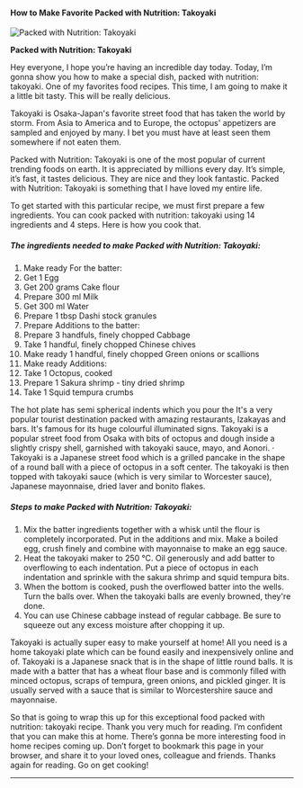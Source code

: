             

#### How to Make Favorite Packed with Nutrition: Takoyaki

![Packed with Nutrition: Takoyaki](https://img-global.cpcdn.com/recipes/6464465338892288/751x532cq70/packed-with-nutrition-takoyaki-recipe-main-photo.jpg)

**Packed with Nutrition: Takoyaki**

Hey everyone, I hope you’re having an incredible day today. Today, I’m gonna show you how to make a special dish, packed with nutrition: takoyaki. One of my favorites food recipes. This time, I am going to make it a little bit tasty. This will be really delicious.

Takoyaki is Osaka-Japan's favorite street food that has taken the world by storm. From Asia to America and to Europe, the octopus' appetizers are sampled and enjoyed by many. I bet you must have at least seen them somewhere if not eaten them.

Packed with Nutrition: Takoyaki is one of the most popular of current trending foods on earth. It is appreciated by millions every day. It’s simple, it’s fast, it tastes delicious. They are nice and they look fantastic. Packed with Nutrition: Takoyaki is something that I have loved my entire life.

To get started with this particular recipe, we must first prepare a few ingredients. You can cook packed with nutrition: takoyaki using 14 ingredients and 4 steps. Here is how you cook that.

##### The ingredients needed to make Packed with Nutrition: Takoyaki:

1.  Make ready For the batter:
2.  Get 1 Egg
3.  Get 200 grams Cake flour
4.  Prepare 300 ml Milk
5.  Get 300 ml Water
6.  Prepare 1 tbsp Dashi stock granules
7.  Prepare Additions to the batter:
8.  Prepare 3 handfuls, finely chopped Cabbage
9.  Take 1 handful, finely chopped Chinese chives
10.  Make ready 1 handful, finely chopped Green onions or scallions
11.  Make ready Additions:
12.  Take 1 Octopus, cooked
13.  Prepare 1 Sakura shrimp - tiny dried shrimp
14.  Take 1 Squid tempura crumbs

The hot plate has semi spherical indents which you pour the It's a very popular tourist destination packed with amazing restaurants, Izakayas and bars. It's famous for its huge colourful illuminated signs. Takoyaki is a popular street food from Osaka with bits of octopus and dough inside a slightly crispy shell, garnished with takoyaki sauce, mayo, and Aonori. · Takoyaki is a Japanese street food which is a grilled pancake in the shape of a round ball with a piece of octopus in a soft center. The takoyaki is then topped with takoyaki sauce (which is very similar to Worcester sauce), Japanese mayonnaise, dried laver and bonito flakes.

##### Steps to make Packed with Nutrition: Takoyaki:

1.  Mix the batter ingredients together with a whisk until the flour is completely incorporated. Put in the additions and mix. Make a boiled egg, crush finely and combine with mayonnaise to make an egg sauce.
2.  Heat the takoyaki maker to 250 °C. Oil generously and add batter to overflowing to each indentation. Put a piece of octopus in each indentation and sprinkle with the sakura shrimp and squid tempura bits.
3.  When the bottom is cooked, push the overflowed batter into the wells. Turn the balls over. When the takoyaki balls are evenly browned, they're done.
4.  You can use Chinese cabbage instead of regular cabbage. Be sure to squeeze out any excess moisture after chopping it up.

Takoyaki is actually super easy to make yourself at home! All you need is a home takoyaki plate which can be found easily and inexpensively online and of. Takoyaki is a Japanese snack that is in the shape of little round balls. It is made with a batter that has a wheat flour base and is commonly filled with minced octopus, scraps of tempura, green onions, and pickled ginger. It is usually served with a sauce that is similar to Worcestershire sauce and mayonnaise.

So that is going to wrap this up for this exceptional food packed with nutrition: takoyaki recipe. Thank you very much for reading. I’m confident that you can make this at home. There’s gonna be more interesting food in home recipes coming up. Don’t forget to bookmark this page in your browser, and share it to your loved ones, colleague and friends. Thanks again for reading. Go on get cooking!

* * *
